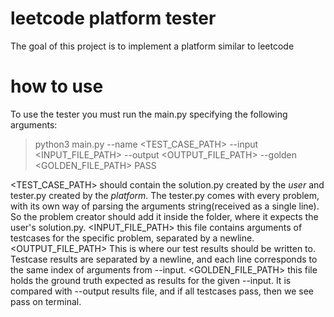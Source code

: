 # leetcode platform tester
The goal of this project is to implement a platform similar to leetcode

# how to use
To use the tester you must run the main.py specifying the following arguments:
> python3 main.py --name <TEST_CASE_PATH> --input <INPUT_FILE_PATH> --output <OUTPUT_FILE_PATH> --golden <GOLDEN_FILE_PATH>
> PASS

<TEST_CASE_PATH> should contain the solution.py created by the *user* and tester.py created by the *platform*.
The tester.py comes with every problem, with its own way of parsing the arguments string(received as a single line). So the problem creator should add it inside the folder, where it expects the user's solution.py.
<INPUT_FILE_PATH> this file contains arguments of testcases for the specific problem, separated by a newline.
<OUTPUT_FILE_PATH> This is where our test results should be written to. Testcase results are separated by a newline, and each line corresponds to the same index of arguments from --input.
<GOLDEN_FILE_PATH> this file holds the ground truth expected as results for the given --input. It is compared with --output results file, and if all testcases pass, then we see pass on terminal.
